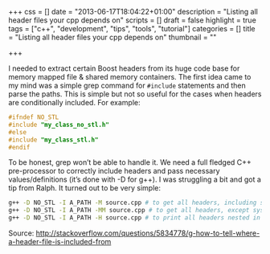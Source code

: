 +++
css = []
date = "2013-06-17T18:04:22+01:00"
description = "Listing all header files your cpp depends on"
scripts = []
draft = false
highlight = true
tags = ["c++", "development", "tips", "tools", "tutorial"]
categories = []
title = "Listing all header files your cpp depends on"
thumbnail = ""

+++

I needed to extract certain Boost headers from its huge code base for memory mapped file & shared memory containers. The first idea came to my mind was a simple grep command for `#include` statements and then parse the paths. This is simple but not so useful for the cases when headers are conditionally included. For example:

```c++
#ifndef NO_STL
#include "my_class_no_stl.h"
#else
#include "my_class_stl.h"
#endif
```

To be honest, grep won’t be able to handle it. We need a full fledged C++ pre-processor to correctly include headers and pass necessary values/definitions (it’s done with -D for g++). I was struggling a bit and got a tip from Ralph. It turned out to be very simple:

```bash
g++ -D NO_STL -I A_PATH -M source.cpp # to get all headers, including system headers
g++ -D NO_STL -I A_PATH -MM source.cpp # to get all headers, except system headers
g++ -D NO_STL -I A_PATH -H source.cpp # to print all headers nested in as a tree
```

Source: http://stackoverflow.com/questions/5834778/g-how-to-tell-where-a-header-file-is-included-from
